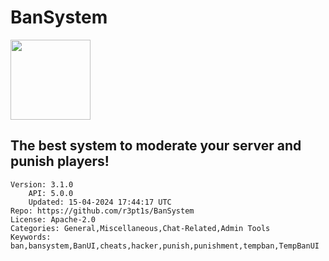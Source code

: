 # BanSystem
<img src="https://raw.githubusercontent.com/r3pt1s/BanSystem/3e922adb186b0409898871a280f2797b9a6361ab/icon.png" width="128" height="128" />

## The best system to moderate your server and punish players!
```properties
Version: 3.1.0
    API: 5.0.0
    Updated: 15-04-2024 17:44:17 UTC
Repo: https://github.com/r3pt1s/BanSystem
License: Apache-2.0
Categories: General,Miscellaneous,Chat-Related,Admin Tools
Keywords: ban,bansystem,BanUI,cheats,hacker,punish,punishment,tempban,TempBanUI
```